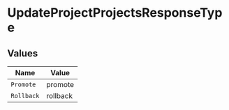# UpdateProjectProjectsResponseType


## Values

| Name       | Value      |
| ---------- | ---------- |
| `Promote`  | promote    |
| `Rollback` | rollback   |